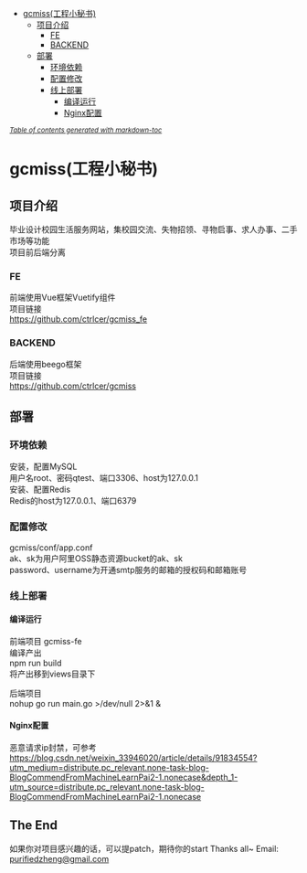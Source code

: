 - [gcmiss(工程小秘书)](#gcmiss-------)
  * [项目介绍](#----)
    + [FE](#fe)
    + [BACKEND](#backend)
  * [部署](#--)
    + [环境依赖](#----)
    + [配置修改](#----)
    + [线上部署](#----)
      - [编译运行](#----)
      - [Nginx配置](#nginx--)

<small><i><a href='http://ecotrust-canada.github.io/markdown-toc/'>Table of contents generated with markdown-toc</a></i></small>

# gcmiss(工程小秘书)  
## 项目介绍  
毕业设计校园生活服务网站，集校园交流、失物招领、寻物启事、求人办事、二手市场等功能  
项目前后端分离  

### FE  
前端使用Vue框架Vuetify组件    
项目链接  
https://github.com/ctrlcer/gcmiss_fe  

### BACKEND  
后端使用beego框架  
项目链接  
https://github.com/ctrlcer/gcmiss  

## 部署  
### 环境依赖  
安装，配置MySQL  
用户名root、密码qtest、端口3306、host为127.0.0.1  
安装、配置Redis  
Redis的host为127.0.0.1、端口6379  

### 配置修改  
gcmiss/conf/app.conf  
ak、sk为用户阿里OSS静态资源bucket的ak、sk  
password、username为开通smtp服务的邮箱的授权码和邮箱账号  

### 线上部署  

#### 编译运行  
前端项目 gcmiss-fe  
编译产出  
npm run build  
将产出移到views目录下

后端项目  
nohup go run main.go  >/dev/null 2>&1 &  

#### Nginx配置  
恶意请求ip封禁，可参考    
https://blog.csdn.net/weixin_33946020/article/details/91834554?utm_medium=distribute.pc_relevant.none-task-blog-BlogCommendFromMachineLearnPai2-1.nonecase&depth_1-utm_source=distribute.pc_relevant.none-task-blog-BlogCommendFromMachineLearnPai2-1.nonecase

## The End
如果你对项目感兴趣的话，可以提patch，期待你的start
Thanks all~
Email: purifiedzheng@gmail.com

